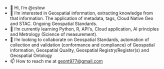 - 👋 Hi, I’m @cstow
- 👀 I’m interested in Geospatial information, extracting knowledge from that information. The application of metadata, tags, Cloud Native Geo and STAC. Ongoing Geospatial Standards.
- 🌱 I’m currently learning Python, R, API's, Cloud application, AI principles and Metrology (Science of measurement).
- 💞️ I’m looking to collaborate on Geospatial Standards, automation of collection and validation (conformance and compliance) of Geospatial information, Geospatial Quality, Geospatial Registry/Register(s) and Geospatial Ontology 
- 📫 How to reach me at geont977@gmail.com

<!---
cstow/cstow is a ✨ special ✨ repository because its `README.md` (this file) appears on your GitHub profile.
You can click the Preview link to take a look at your changes.
--->
